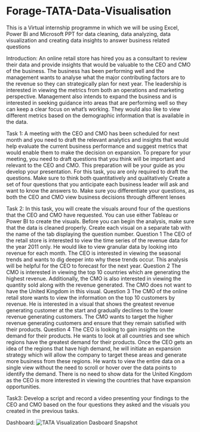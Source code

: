# Forage-TATA-Data-Visualisation
This is a Virtual internship programme in which we will be using Excel, Power Bi and Microsoft PPT for data cleaning, data analyzing, data visualization and creating data insights to answer business related questions


Introduction:
An online retail store has hired you as a consultant to review their data and provide insights that would be valuable to the CEO and CMO of the business. The business has been performing well and the management wants to analyse what the major contributing factors are to the revenue so they can strategically plan for next year.
The leadership is interested in viewing the metrics from both an operations and marketing perspective. Management also intends to expand the business and is interested in seeking guidance into areas that are performing well so they can keep a clear focus on what’s working. They would also like to view different metrics based on the demographic information that is available in the data.

Task 1:
A meeting with the CEO and CMO has been scheduled for next month and you need to draft the relevant analytics and insights that would help evaluate the current business performance and suggest metrics that would enable them to make the decision on expansion.
To prepare for your meeting, you need to draft questions that you think will be important and relevant to the CEO and CMO. This preparation will be your guide as you develop your presentation.
For this task, you are only required to draft the questions. Make sure to think both quantitatively and qualitatively
Create a set of four questions that you anticipate each business leader will ask and want to know the answers to. Make sure you differentiate your questions, as both the CEO and CMO view business decisions through different lenses

Task 2:
In this task, you will create the visuals around four of the questions that the CEO and CMO have requested. You can use either Tableau or Power BI to create the visuals.
Before you can begin the analysis, make sure that the data is cleaned properly.
Create each visual on a separate tab with the name of the tab displaying the question number.
Question 1
The CEO of the retail store is interested to view the time series of the revenue data for the year 2011 only. He would like to view granular data by looking into revenue for each month. The CEO is interested in viewing the seasonal trends and wants to dig deeper into why these trends occur. This analysis will be helpful for the CEO to forecast for the next year.
Question 2
The CMO is interested in viewing the top 10 countries which are generating the highest revenue. Additionally, the CMO is also interested in viewing the quantity sold along with the revenue generated. The CMO does not want to have the United Kingdom in this visual.
Question 3
The CMO of the online retail store wants to view the information on the top 10 customers by revenue. He is interested in a visual that shows the greatest revenue generating customer at the start and gradually declines to the lower revenue generating customers. The CMO wants to target the higher revenue generating customers and ensure that they remain satisfied with their products.
Question 4
The CEO is looking to gain insights on the demand for their products. He wants to look at all countries and see which regions have the greatest demand for their products. Once the CEO gets an idea of the regions that have high demand, he will initiate an expansion strategy which will allow the company to target these areas and generate more business from these regions. He wants to view the entire data on a single view without the need to scroll or hover over the data points to identify the demand. There is no need to show data for the United Kingdom as the CEO is more interested in viewing the countries that have expansion opportunities.


Task3: 
Develop a script and record a video presenting your findings to the CEO and CMO based on the four questions they asked and the visuals you created in the previous tasks.


Dashboard:
![TATA Visualization Dasboard Snapshot](https://github.com/Akash7142/Forage-TATA-Data-Visualisation/assets/131694327/007972a7-d0df-4b81-be05-c41428601a88)
